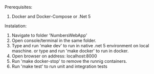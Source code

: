 Prerequisites:

1. Docker and Docker-Compose or .Net 5

Instalation:

1. Navigate to folder 'NumbersWebApp'
2. Open console/terminal in the same folder.
3. Type and run 'make dev' to run in native .net 5 environment on local maschine.
or type and run 'make docker' to run in docker. 
4. Open browser on address: localhost:8000
5. Run 'make docker-stop' to remove the runnig containers.
6. Run 'make test' to run unit and integration tests